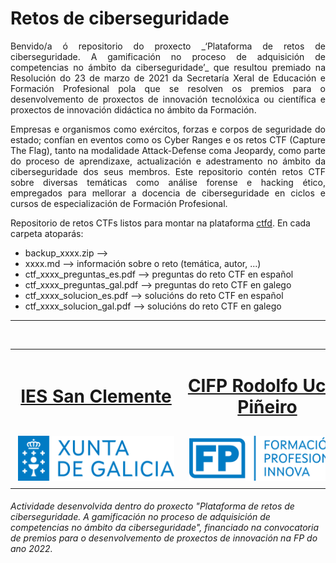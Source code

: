 # Retos de ciberseguridade

<p align="justify">Benvido/a ó repositorio do proxecto _‘Plataforma de retos de ciberseguridade. A gamificación no proceso de adquisición de competencias no ámbito da ciberseguridade’_ que resultou premiado na Resolución do 23 de marzo de 2021 da Secretaría Xeral de Educación e Formación Profesional pola que se resolven os premios para o desenvolvemento de proxectos de innovación tecnolóxica ou científica e proxectos de innovación didáctica no ámbito da Formación. </p>

<p align="justify">Empresas e organismos como exércitos, forzas e corpos de seguridade do estado; confían en eventos como os Cyber Ranges e os retos CTF (Capture The Flag), tanto na modalidade Attack-Defense coma Jeopardy, como parte do proceso de aprendizaxe, actualización e adestramento no ámbito da ciberseguridade dos seus membros. Este repositorio contén retos CTF sobre diversas temáticas como análise forense e hacking ético, empregados para mellorar a docencia de ciberseguridade en ciclos e cursos de especialización de Formación Profesional.</p>

Repositorio de retos CTFs listos para montar na plataforma [ctfd](https://github.com/CTFd/CTFd). En cada carpeta atoparás:
- backup_xxxx.zip -->
- xxxx.md --> información sobre o reto (temática, autor, ...)
- ctf_xxxx_preguntas_es.pdf --> preguntas do reto CTF en español
- ctf_xxxx_preguntas_gal.pdf --> preguntas do reto CTF en galego
- ctf_xxxx_solucion_es.pdf --> solucións do reto CTF en español
- ctf_xxxx_solucion_gal.pdf --> solucións do reto CTF en galego

---
<br>
<table align="center" cellspacing="50">
<tr>
   <td><h1 align=center><a href="https://www.iessanclemente.net/" target="_blank">IES San Clemente</a></h1></td>
   <td><h1 align=center><a href="https://www.cifprodolfoucha.es/"  target="_blank">CIFP Rodolfo Ucha Piñeiro</a></h1></td>
</tr>
<tr>
    <td><a href="https://www.edu.xunta.gal/" target="_blank"><img class="w-100 mx-auto d-block" style="max-width: 250px;padding: 5px;" src="./imagenes/logo_xunta_positivo.png" /></a></td>
    <td><a href="https://www.edu.xunta.gal/fp/convocatoria-innovacion-2022" target="_blank"><img class="w-100 mx-auto d-block" style="max-width: 250px;padding: 5px;" src="./imagenes/composicion_formacion_profesional_innova.png" /></a></td>
</tr>
</table>
      <p> </p>
      <h6>Actividade desenvolvida dentro do proxecto "Plataforma de retos de ciberseguridade. A gamificación no proceso de adquisición de competencias no ámbito da ciberseguridade", financiado na convocatoria de premios para o desenvolvemento de proxectos de innovación na FP do ano 2022.</h6>
